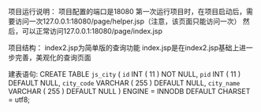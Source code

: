 项目运行说明：
	项目配置的端口是18080
	第一次运行项目时，在项目启动后，需要访问一次127.0.0.1:18080/page/helper.jsp（注意，该页面只能访问一次）
	然后，可以正常访问127.0.0.1:18080/page/index.jsp


	
项目结构：
	index2.jsp为简单版的查询功能
	index.jsp是在index2.jsp基础上进一步完善，美观化的查询页面



建表语句:
	CREATE TABLE `js_city` (
	`id` INT ( 11 ) NOT NULL,
	`pid` INT ( 11 ) DEFAULT NULL,
	`city_code` VARCHAR ( 255 ) DEFAULT NULL,
	`city_name` VARCHAR ( 255 ) DEFAULT NULL 
	) ENGINE = INNODB DEFAULT CHARSET = utf8;



